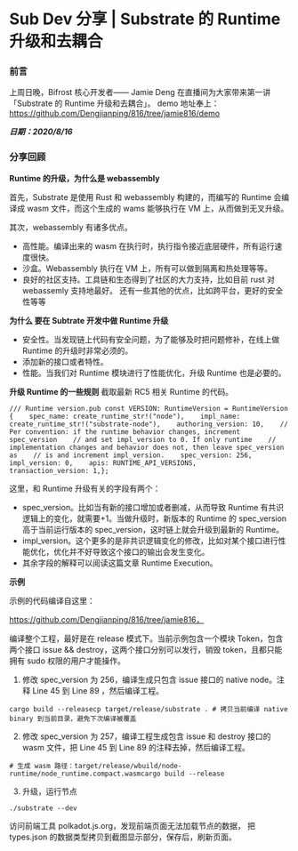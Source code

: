 # Sub Dev 分享 | Substrate 的 Runtime 升级和去耦合

### 前言

上周日晚，Bifrost 核心开发者—— Jamie Deng 在直播间为大家带来第一讲「Substrate 的 Runtime 升级和去耦合」。 demo 地址奉上：https://github.com/Dengjianping/816/tree/jamie816/demo

***日期：2020/8/16***

### 分享回顾

**Runtime 的升级，为什么是 webassembly**

首先，Substrate 是使用 Rust 和 webassembly 构建的，而编写的 Runtime 会编译成 wasm 文件，而这个生成的 wams 能够执行在 VM 上，从而做到无叉升级。

其次，webassembly 有诸多优点。

- 高性能。编译出来的 wasm 在执行时，执行指令接近底层硬件，所有运行速度很快。
- 沙盒。Webassembly 执行在 VM 上，所有可以做到隔离和热处理等等。
- 良好的社区支持。工具链和生态得到了社区的大力支持，比如目前 rust 对 webassemly 支持地最好。 还有一些其他的优点，比如跨平台，更好的安全性等等

**为什么 要在 Subtrate 开发中做 Runtime 升级**

- 安全性。当发现链上代码有安全问题，为了能够及时把问题修补，在线上做 Runtime 的升级时非常必须的。
- 添加新的接口或者特性。
- 性能。当我们对 Runtime 模块进行了性能优化，升级 Runtime 也是必要的。

**升级 Runtime 的一些规则** 截取最新 RC5 相关 Runtime 的代码。

`/// Runtime version.pub const VERSION: RuntimeVersion = RuntimeVersion {    spec_name: create_runtime_str!("node"),    impl_name: create_runtime_str!("substrate-node"),    authoring_version: 10,    // Per convention: if the runtime behavior changes, increment spec_version    // and set impl_version to 0. If only runtime    // implementation changes and behavior does not, then leave spec_version as    // is and increment impl_version.    spec_version: 256,    impl_version: 0,    apis: RUNTIME_API_VERSIONS,    transaction_version: 1,};`

这里，和 Runtime 升级有关的字段有两个：

- spec_version。比如当有新的接口增加或者删减，从而导致 Runtime 有共识逻辑上的变化，就需要+1。当做升级时，新版本的 Runtime 的 spec_version 高于当前运行版本的 spec_version，这时链上就会升级到最新的 Runtime。
- impl_version。这个更多的是非共识逻辑变化的修改，比如对某个接口进行性能优化，优化并不好导致这个接口的输出会发生变化。
- 其余字段的解释可以阅读这篇文章 Runtime Execution。

**示例**

示例的代码编译自这里：

https://github.com/Dengjianping/816/tree/jamie816，

编译整个工程，最好是在 release 模式下。当前示例包含一个模块 Token，包含两个接口 issue && destroy，这两个接口分别可以发行，销毁 token，且都只能拥有 sudo 权限的用户才能操作。

1. 修改 spec_version 为 256，编译生成只包含 issue 接口的 native node。注释 Line 45 到 Line 89 ，然后编译工程。

`cargo build --releasecp target/release/substrate . # 拷贝当前编译 native binary 到当前目录，避免下次编译被覆盖`

2. 修改 spec_version 为 257，编译工程生成包含 issue 和 destroy 接口的 wasm 文件，把 Line 45 到 Line 89 的注释去掉，然后编译工程。

`# 生成 wasm 路径：target/release/wbuild/node-runtime/node_runtime.compact.wasmcargo build --release`

3. 升级，运行节点

`./substrate --dev`

访问前端工具 polkadot.js.org，发现前端页面无法加载节点的数据， 把 types.json 的数据类型拷贝到截图显示部分，保存后，刷新页面。





















